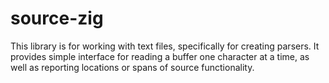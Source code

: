 # source-zig

This library is for working with text files, specifically for creating parsers. It provides simple interface for reading a buffer one character at a time, as well as reporting locations or spans of source functionality.
